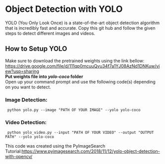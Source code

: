 # Object Detection with YOLO
YOLO (You Only Look Once) is a state-of-the-art object detection algorithm that is incredibly fast and accurate. Copy this git hub and follow the given steps to detect different images and videos. 
## How to Setup YOLO
Make sure to download the pretrained weights using the link bellow:
https://drive.google.com/file/d/111qp0mcuuQvu34f7a1YJ08AzNd1DNKuw/view?usp=sharing
<br />
**Put weights file into *yolo-coco* folder**
<br />
Open up your command prompt and use the following code(s) depending on you want to detect.

### Image Detection: 
```
 python yolo.py --image "PATH OF YOUR IMAGE" --yolo yolo-coco
```
### Video Detection: 
```
 python yolo_video.py --input "PATH OF YOUR VIDEO" --output "OUTPUT PATH" --yolo yolo-coco
```












This code was created using the PyImageSearch Tutorial:https://www.pyimagesearch.com/2018/11/12/yolo-object-detection-with-opencv/
